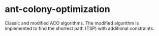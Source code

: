 # ant-colony-optimization
Classic and modified ACO algorithms. The modified algorithm is implemented to find the shortest path (TSP) with additional constraints.
